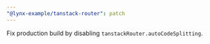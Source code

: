 ```yaml
---
"@lynx-example/tanstack-router": patch
---
```


Fix production build by disabling `tanstackRouter.autoCodeSplitting`.
